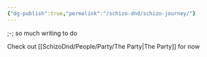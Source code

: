 ```yaml
---
{"dg-publish":true,"permalink":"/schizo-dnd/schizo-journey/"}
---
```


;-; so much writing to do

Check out [[SchizoDnd/People/Party/The Party\|The Party]] for now